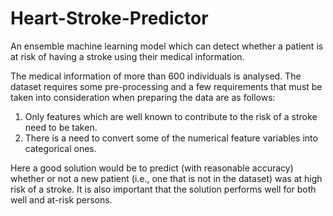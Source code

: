 # Heart-Stroke-Predictor

An ensemble machine learning model which can detect whether a patient is at risk of having a stroke using their medical information.

The medical information of more than 600 individuals is analysed. The dataset requires some pre-processing and a few requirements that must be taken into consideration when preparing the data are as follows:

1) Only features which are well known to contribute to the risk of a stroke need to be taken.
2) There is a need to convert some of the numerical feature variables into categorical ones.

Here a good solution would be to predict (with reasonable accuracy) whether or not a new patient (i.e., one that is not in the dataset) was at high risk of a stroke. It is also important that the solution performs well for both well and at-risk persons.
